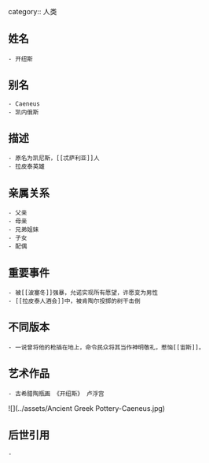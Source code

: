 category:: 人类
## 姓名
	- 开纽斯
## 别名
	- Caeneus
	- 凯内俄斯
## 描述
	- 原名为凯尼斯，[[忒萨利亚]]人
	- 拉皮泰英雄
## 亲属关系
	- 父亲
	- 母亲
	- 兄弟姐妹
	- 子女
	- 配偶
## 重要事件
	- 被[[波塞冬]]强暴，允诺实现所有愿望，许愿变为男性
	- [[拉皮泰人酒会]]中，被肯陶尔投掷的树干击倒
## 不同版本
	- 一说曾将他的枪插在地上，命令民众将其当作神明敬礼，惹恼[[宙斯]]。
## 艺术作品
	- 古希腊陶瓶画 《开纽斯》 卢浮宫
 ![](../assets/Ancient Greek Pottery-Caeneus.jpg)
## 后世引用
	-
